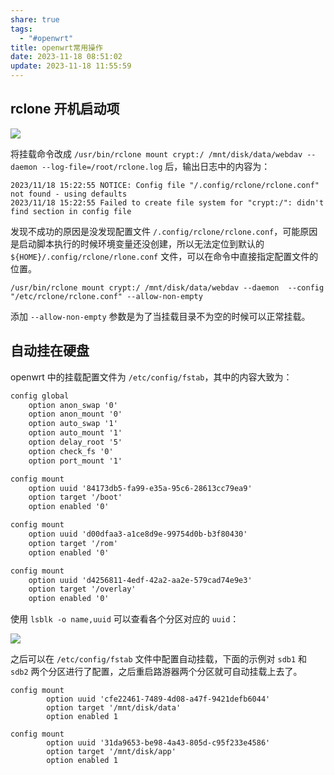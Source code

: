 ```yaml
---
share: true
tags:
  - "#openwrt"
title: openwrt常用操作
date: 2023-11-18 08:51:02
update: 2023-11-18 11:55:59
---
```


## rclone 开机启动项

![](/images/IMG-openwrt常用操作-20231118210940237.png)

将挂载命令改成 `/usr/bin/rclone mount crypt:/ /mnt/disk/data/webdav --daemon --log-file=/root/rclone.log` 后，输出日志中的内容为：

```
2023/11/18 15:22:55 NOTICE: Config file "/.config/rclone/rclone.conf" not found - using defaults
2023/11/18 15:22:55 Failed to create file system for "crypt:/": didn't find section in config file
```

发现不成功的原因是没发现配置文件 `/.config/rclone/rclone.conf`，可能原因是启动脚本执行的时候环境变量还没创建，所以无法定位到默认的 `${HOME}/.config/rclone/rlone.conf` 文件，可以在命令中直接指定配置文件的位置。

```
/usr/bin/rclone mount crypt:/ /mnt/disk/data/webdav --daemon  --config "/etc/rclone/rclone.conf" --allow-non-empty
```

添加 `--allow-non-empty` 参数是为了当挂载目录不为空的时候可以正常挂载。

## 自动挂在硬盘

openwrt 中的挂载配置文件为 `/etc/config/fstab`，其中的内容大致为：

```txt
config global
	option anon_swap '0'
	option anon_mount '0'
	option auto_swap '1'
	option auto_mount '1'
	option delay_root '5'
	option check_fs '0'
	option port_mount '1'

config mount
	option uuid '84173db5-fa99-e35a-95c6-28613cc79ea9'
	option target '/boot'
	option enabled '0'

config mount
	option uuid 'd00dfaa3-a1ce8d9e-99754d0b-b3f80430'
	option target '/rom'
	option enabled '0'

config mount
	option uuid 'd4256811-4edf-42a2-aa2e-579cad74e9e3'
	option target '/overlay'
	option enabled '0'
```

使用 `lsblk -o name,uuid` 可以查看各个分区对应的 `uuid`：

![](/images/IMG-openwrt常用操作-20231118211512348.png)

之后可以在 `/etc/config/fstab` 文件中配置自动挂载，下面的示例对 `sdb1` 和 `sdb2` 两个分区进行了配置，之后重启路游器两个分区就可自动挂载上去了。

```
config mount
        option uuid 'cfe22461-7489-4d08-a47f-9421defb6044'
        option target '/mnt/disk/data'
        option enabled 1

config mount
        option uuid '31da9653-be98-4a43-805d-c95f233e4586'
        option target '/mnt/disk/app'
        option enabled 1
```